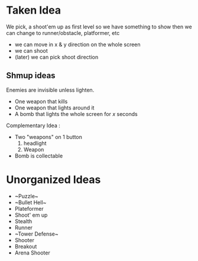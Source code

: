 # Taken Idea
We pick, a shoot'em up as first level so we have something to show then we can change to runner/obstacle, platformer, etc

- we can move in x & y direction on the whole screen
- we can shoot
- (later) we can pick shoot direction

## Shmup ideas
Enemies are invisible unless lighten.
- One weapon that kills
- One weapon that lights around it
- A bomb that lights the whole screen for $x$ seconds

Complementary Idea :
- Two "weapons" on 1 button
	1. headlight
	2. Weapon
- Bomb is collectable

# Unorganized Ideas
- ~Puzzle~
- ~Bullet Hell~
- Plateformer
- Shoot' em up
- Stealth
- Runner
- ~Tower Defense~
- Shooter
- Breakout
- Arena Shooter
